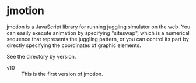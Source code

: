 # jmotion

jmotion is a JavaScript library for running juggling simulator on the web.
You can easily execute animation by specifying "siteswap", which is a numerical sequence that represents the juggling pattern, or you can control its part by directly specifying the coordinates of graphic elements.

See the directory by version.

<dl>
  <dt>v10</dt>
    <dd>This is the first version of jmotion.</dd>
</dl>

